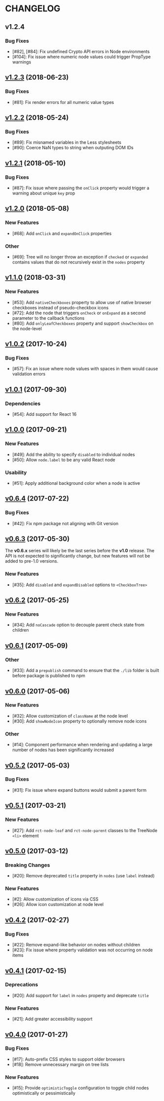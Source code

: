 # CHANGELOG

## v1.2.4

### Bug Fixes

* [#82], [#84]: Fix undefined Crypto API errors in Node environments
* [#104]: Fix issue where numeric node values could trigger PropType warnings

## [v1.2.3](https://github.com/jakezatecky/react-checkbox-tree/compare/v1.2.2...v1.2.3) (2018-06-23)

### Bug Fixes

* [#81]: Fix render errors for all numeric value types

## [v1.2.2](https://github.com/jakezatecky/react-checkbox-tree/compare/v1.2.1...v1.2.2) (2018-05-24)

### Bug Fixes

* [#89]: Fix misnamed variables in the Less stylesheets
* [#90]: Coerce NaN types to string when outputing DOM IDs

## [v1.2.1](https://github.com/jakezatecky/react-checkbox-tree/compare/v1.2.0...v1.2.1) (2018-05-10)

### Bug Fixes

* [#87]: Fix issue where passing the `onClick` property would trigger a warning about unique `key` prop

## [v1.2.0](https://github.com/jakezatecky/react-checkbox-tree/compare/v1.1.0...v1.2.0) (2018-05-08)

### New Features

* [#68]: Add `onClick` and `expandOnClick` properties

### Other

* [#69]: Tree will no longer throw an exception if `checked` or `expanded` contains values that do not recursively exist in the `nodes` property

## [v1.1.0](https://github.com/jakezatecky/react-checkbox-tree/compare/v1.0.2...v1.1.0) (2018-03-31)

### New Features

* [#53]: Add `nativeCheckboxes` property to allow use of native browser checkboxes instead of pseudo-checkbox icons
* [#72]: Add the node that triggers `onCheck` or `onExpand` as a second parameter to the callback functions
* [#80]: Add `onlyLeafCheckboxes` property and support `showCheckbox` on the node-level

## [v1.0.2](https://github.com/jakezatecky/react-checkbox-tree/compare/v1.0.1...v1.0.2) (2017-10-24)

### Bug Fixes

* [#57]: Fix an issue where node values with spaces in them would cause validation errors

## [v1.0.1](https://github.com/jakezatecky/react-checkbox-tree/compare/v1.0.0...v1.0.1) (2017-09-30)

### Dependencies

* [#54]: Add support for React 16

## [v1.0.0](https://github.com/jakezatecky/react-checkbox-tree/compare/v0.6.4...v1.0.0) (2017-09-21)

### New Features

* [#49]: Add the ability to specify `disabled` to individual nodes
* [#50]: Allow `node.label` to be any valid React node

### Usability

* [#51]: Apply additional background color when a node is active

## [v0.6.4](https://github.com/jakezatecky/react-checkbox-tree/compare/v0.6.3...v0.6.4) (2017-07-22)

### Bug Fixes

* [#42]: Fix npm package not aligning with Git version

## [v0.6.3](https://github.com/jakezatecky/react-checkbox-tree/compare/v0.6.2...v0.6.3) (2017-05-30)

The **v0.6.x** series will likely be the last series before the **v1.0** release. The API is not expected to significantly change, but new features will not be added to pre-1.0 versions.

### New Features

* [#35]: Add `disabled` and `expandDisabled` options to `<CheckboxTree>`

## [v0.6.2](https://github.com/jakezatecky/react-checkbox-tree/compare/v0.6.1...v0.6.2) (2017-05-25)

### New Features

* [#34]: Add `noCascade` option to decouple parent check state from children

## [v0.6.1](https://github.com/jakezatecky/react-checkbox-tree/compare/v0.6.0...v0.6.1) (2017-05-09)

### Other

* [#33]: Add a `prepublish` command to ensure that the `./lib` folder is built before package is published to npm

## [v0.6.0](https://github.com/jakezatecky/react-checkbox-tree/compare/v0.5.2...v0.6.0) (2017-05-06)

### New Features

* [#32]: Allow customization of `className` at the node level
* [#30]: Add `showNodeIcon` property to optionally remove node icons

### Other

* [#14]: Component performance when rendering and updating a large number of nodes has been significantly increased

## [v0.5.2](https://github.com/jakezatecky/react-checkbox-tree/compare/v0.5.1...v0.5.2) (2017-05-03)

### Bug Fixes

* [#31]: Fix issue where expand buttons would submit a parent form

## [v0.5.1](https://github.com/jakezatecky/react-checkbox-tree/compare/v0.5.0...v0.5.1) (2017-03-21)

### New Features

* [#27]: Add `rct-node-leaf` and `rct-node-parent` classes to the TreeNode `<li>` element

## [v0.5.0](https://github.com/jakezatecky/react-checkbox-tree/compare/v0.4.2...v0.5.0) (2017-03-12)

### Breaking Changes

* [#20]: Remove deprecated `title` property in `nodes` (use `label` instead)

### New Features

* [#2]: Allow customization of icons via CSS
* [#26]: Allow icon customization at node level

## [v0.4.2](https://github.com/jakezatecky/react-checkbox-tree/compare/v0.4.1...v0.4.2) (2017-02-27)

### Bug Fixes

* [#22]: Remove expand-like behavior on nodes without children
* [#23]: Fix issue where property validation was not occurring on node items

## [v0.4.1](https://github.com/jakezatecky/react-checkbox-tree/compare/v0.4.0...v0.4.1) (2017-02-15)

### Deprecations

* [#20]: Add support for `label` in `nodes` property and deprecate `title`

### New Features

* [#21]: Add greater accessibility support

## [v0.4.0](https://github.com/jakezatecky/react-checkbox-tree/compare/v0.3.0...v0.4.0) (2017-01-27)

### Bug Fixes

* [#17]: Auto-prefix CSS styles to support older browsers
* [#18]: Remove unnecessary margin on tree lists

### New Features

* [#15]: Provide `optimisticToggle` configuration to toggle child nodes optimistically or pessimistically
